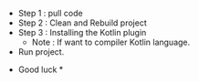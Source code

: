 
- Step 1 : pull code 
- Step 2 : Clean and Rebuild project
- Step 3 : Installing the Kotlin plugin 
     + Note : If want to compiler Kotlin language.
- Run project.
 
 
 * Good luck *
 